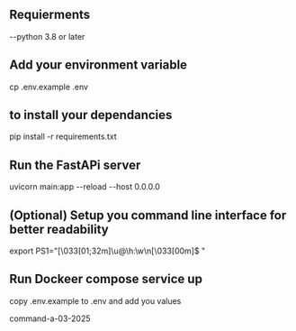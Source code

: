 ## Requierments
--python 3.8 or later  

## Add your environment variable 
 cp  .env.example .env



## to install your dependancies 
pip install -r requirements.txt 

## Run the FastAPi server
uvicorn main:app --reload  --host 0.0.0.0

## (Optional) Setup you command line interface for better readability
export PS1="\[\033[01;32m\]\u@\h:\w\n\[\033[00m\]\$ "


## Run Dockeer compose service up
copy .env.example to .env and add you values

command-a-03-2025
